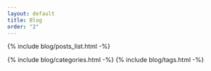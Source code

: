 ```yaml
---
layout: default
title: Blog
order: "2"
---
```


{% include blog/posts_list.html -%}

{% include blog/categories.html -%}
{% include blog/tags.html -%}
